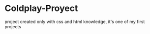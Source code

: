 # Coldplay-Proyect

project created only with css and html knowledge, it's one of my first projects
